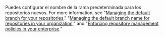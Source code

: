 Puedes configurar el nombre de la rama predeterminada para los repositorios nuevos. For more information, see "[Managing the default branch for your repositories](/github/setting-up-and-managing-your-github-user-account/managing-the-default-branch-name-for-your-repositories)," "[Managing the default branch name for repositories in your organization](/organizations/managing-organization-settings/managing-the-default-branch-name-for-repositories-in-your-organization)," and "[Enforcing repository management policies in your enterprise](/admin/policies/enforcing-repository-management-policies-in-your-enterprise#enforcing-a-policy-on-the-default-branch-name)."
